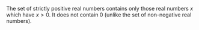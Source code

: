 The set of strictly positive real numbers contains only those real
numbers $x$ which have $x > 0$. It does not contain 0 (unlike the set of
non-negative real numbers).
